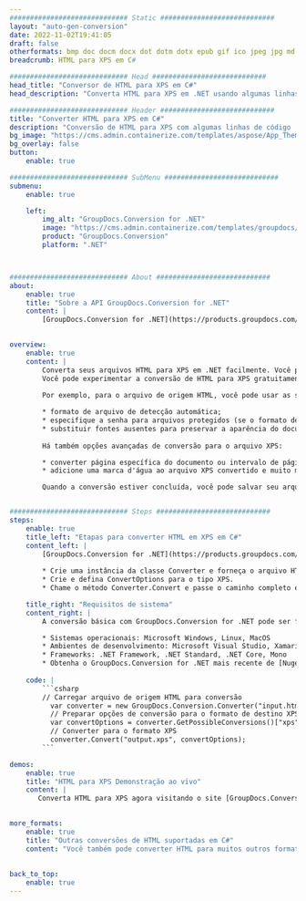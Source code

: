 ```yaml
---
############################# Static ############################
layout: "auto-gen-conversion"
date: 2022-11-02T19:41:05
draft: false
otherformats: bmp doc docm docx dot dotm dotx epub gif ico jpeg jpg md odt ott pdf png psd rtf tex tif tiff txt xps
breadcrumb: HTML para XPS em C#

############################# Head ############################
head_title: "Conversor de HTML para XPS em C#"
head_description: "Converta HTML para XPS em .NET usando algumas linhas de código. Use a API de conversão de documentos do GroupDocs para converter mais de 160 formatos de arquivo."

############################# Header ############################
title: "Converter HTML para XPS em C#"
description: "Conversão de HTML para XPS com algumas linhas de código .NET"
bg_image: "https://cms.admin.containerize.com/templates/aspose/App_Themes/V3/images/bg/header1.png"
bg_overlay: false
button:
    enable: true

############################# SubMenu ############################
submenu:
    enable: true

    left:
        img_alt: "GroupDocs.Conversion for .NET"
        image: "https://cms.admin.containerize.com/templates/groupdocs/images/product-logos/90x90-noborder/groupdocs-conversion-net.png"
        product: "GroupDocs.Conversion"
        platform: ".NET"



############################# About ############################
about:
    enable: true
    title: "Sobre a API GroupDocs.Conversion for .NET"
    content: |
        [GroupDocs.Conversion for .NET](https://products.groupdocs.com/conversion/net/) pode ser usado para converter Microsoft Word, Excel, PowerPoint, PDF, Visio e outros formatos. GroupDocs.Conversion é uma API independente que é adequada para sistemas internos e de back-end onde é necessário alto desempenho. Não depende de nenhum software como Microsoft ou Open Office.
    

overview:
    enable: true
    content: |
        Converta seus arquivos HTML para XPS em .NET facilmente. Você pode usar apenas algumas linhas de código C# em qualquer plataforma de sua escolha, como - Windows, Linux, macOS.
        Você pode experimentar a conversão de HTML para XPS gratuitamente e avaliar a qualidade dos resultados da conversão. Juntamente com cenários de conversão de arquivo simples, você pode tentar opções mais avançadas para carregar o arquivo de origem HTML e para salvar o resultado de saída XPS. 
        
        Por exemplo, para o arquivo de origem HTML, você pode usar as seguintes opções de carregamento:

        * formato de arquivo de detecção automática;
        * especifique a senha para arquivos protegidos (se o formato de arquivo suportar);
        * substituir fontes ausentes para preservar a aparência do documento.
        
        Há também opções avançadas de conversão para o arquivo XPS:

        * converter página específica do documento ou intervalo de páginas;
        * adicione uma marca d'água ao arquivo XPS convertido e muito mais.

        Quando a conversão estiver concluída, você pode salvar seu arquivo XPS no caminho do arquivo local ou em qualquer armazenamento de terceiros, como FTP, Amazon S3, Google Drive, Dropbox etc. Observe - para converter HTML para {{ TO}} não há necessidade de nenhum software adicional instalado - como MS Office, Open Office, Adobe Acrobat Reader etc.


############################# Steps ############################
steps:
    enable: true
    title_left: "Etapas para converter HTML em XPS em C#"
    content_left: |
        [GroupDocs.Conversion for .NET](https://products.groupdocs.com/conversion/net/) torna mais fácil para os desenvolvedores converter um arquivo HTML para XPS com algumas linhas de código.
        
        * Crie uma instância da classe Converter e forneça o arquivo HTML com o caminho completo
        * Crie e defina ConvertOptions para o tipo XPS.
        * Chame o método Converter.Convert e passe o caminho completo e o formato (XPS) como parâmetro

    title_right: "Requisitos de sistema"
    content_right: |
        A conversão básica com GroupDocs.Conversion for .NET pode ser feita em apenas algumas etapas simples. Nossas APIs são suportadas em todas as principais plataformas e sistemas operacionais. Antes de executar o código abaixo, certifique-se de ter os seguintes pré-requisitos instalados em seu sistema.

        * Sistemas operacionais: Microsoft Windows, Linux, MacOS
        * Ambientes de desenvolvimento: Microsoft Visual Studio, Xamarin, MonoDevelop
        * Frameworks: .NET Framework, .NET Standard, .NET Core, Mono
        * Obtenha o GroupDocs.Conversion for .NET mais recente de [Nuget](https://www.nuget.org/packages/groupdocs.conversion)
         
    code: |
        ```csharp    
        // Carregar arquivo de origem HTML para conversão
          var converter = new GroupDocs.Conversion.Converter("input.html");
          // Preparar opções de conversão para o formato de destino XPS
          var convertOptions = converter.GetPossibleConversions()["xps"].ConvertOptions;
          // Converter para o formato XPS
          converter.Convert("output.xps", convertOptions);
        ```

demos:
    enable: true
    title: "HTML para XPS Demonstração ao vivo"
    content: |
       Converta HTML para XPS agora visitando o site [GroupDocs.Conversion App](https://products.groupdocs.app/conversion/family). A demonstração online tem as seguintes vantagens
          

more_formats:
    enable: true
    title: "Outras conversões de HTML suportadas em C#"
    content: "Você também pode converter HTML para muitos outros formatos de arquivo. Por favor, veja a lista abaixo."
       
       
back_to_top:
    enable: true
---
```


